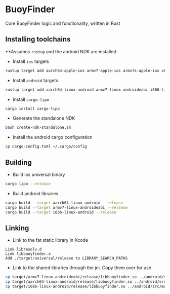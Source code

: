 # BuoyFinder

Core BuoyFinder logic and functionality, written in Rust

## Installing toolchains

**Assumes `rustup` and the android NDK are installed

* Install `ios` targets
```bash
rustup target add aarch64-apple-ios armv7-apple-ios armv7s-apple-ios x86_64-apple-ios i386-apple-ios
```

* Install `android` targets
```bash
rustup target add aarch64-linux-android armv7-linux-androideabi i686-linux-android
```

* Install `cargo-lipo`
```bash
cargo install cargo-lipo
```

* Generate the standalone NDK
```bash
bash create-ndk-standalone.sh
```

* Install the android cargo configuration
```bash
cp cargo-config.toml ~/.cargo/config
```

## Building

* Build ios universal binary
```bash
cargo lipo --release
```

* Build android libraries
```bash
cargo build --target aarch64-linux-android --release
cargo build --target armv7-linux-androideabi --release
cargo build --target i686-linux-android --release
```

## Linking 

* Link to the fat static library in Xcode
```
Link libresolv.d
Link libbuoyfinder.a
Add ./target/universal/release to LIBRARY_SEARCH_PATHS
```

* Link to the shared libraries through the jni. Copy them over for use
```bash
cp target/armv7-linux-androideabi/release/libbuoyfinder.so ../android/src/main/jniLibs/armeabi-v7a/libbuoyfinder.so
cp target/aarch64-linux-android/release/libbuoyfinder.so ../android/src/main/jniLibs/arm64-v8a/libbuoyfinder.so
cp target/i686-linux-android/release/libbuoyfinder.so ../android/src/main/jniLibs/x86/libbuoyfinder.so
```